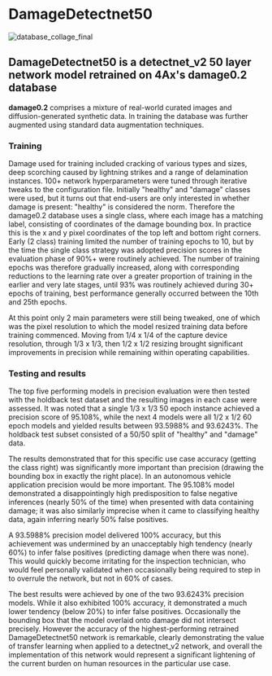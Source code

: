 # DamageDetectnet50

![database_collage_final](https://github.com/4Ax-Technologies/capture_device1/assets/90104815/3891e9af-66ed-4324-8eb5-f9847d1eec2d)

## DamageDetectnet50 is a detectnet_v2 50 layer network model retrained on 4Ax's damage0.2 database 

__damage0.2__ comprises a mixture of real-world curated images and diffusion-generated synthetic data. In training the database was further
augmented using standard data augmentation techniques.

### Training
Damage used for training included cracking of various types and sizes, deep scorching caused by lightning strikes and a range of delamination 
instances. 100+ network hyperparameters were tuned through iterative tweaks to the configuration file. Initially "healthy" and "damage" 
classes were used, but it turns out that end-users are only interested in whether damage is present: "healthy" is considered the norm. Therefore 
the damage0.2  database uses a single class, where each image has a matching label, consisting of coordinates of the damage bounding box. In 
practice this is the x and y pixel coordinates of the top left and bottom right corners. Early (2 class) training limited the number of training 
epochs to 10, but by the time the single class strategy was adopted precision scores in the evaluation phase of 90%+ were routinely achieved. 
The number of training epochs was therefore gradually increased, along with corresponding reductions to the learning rate over a greater proportion 
of training in the earlier and very late stages, until 93% was routinely achieved during 30+ epochs of training, best performance generally occurred 
between the 10th and 25th epochs. 

At this point only 2 main parameters were still being tweaked, one of which was the pixel resolution to which the model resized training data 
before training commenced. Moving from 1/4 x 1/4 of the capture device resolution, through 1/3 x 1/3, then 1/2 x 1/2 resizing brought significant
improvements in precision while remaining within operating capabilities.  

### Testing and results
The top five performing models in precision evaluation were then tested with the holdback test dataset and the resulting images in each case 
were assessed. It was noted that a single 1/3 x 1/3 50 epoch instance achieved a precision score of 95.108%, while the next 4 models were all 
1/2 x 1/2 60 epoch models and yielded results between 93.5988% and 93.6243%. The holdback test subset consisted of a 50/50 split of "healthy" and 
"damage" data.

The results demonstrated that for this specific use case accuracy (getting the class right) was significantly more important than precision (drawing 
the bounding box in exactly the right place). In an autonomous vehicle application precision would be more important. The 95.108% model demonstrated 
a disappointingly high predisposition to false negative inferences (nearly 50% of the time) when presented with data containing damage; it was also 
similarly imprecise when it came to classifying healthy data, again inferring nearly 50% false positives.

A 93.5988% precision model delivered 100% accuracy, but this achievement was undermined by an unacceptably high tendency (nearly 60%) 
to infer false positives (predicting damage when there was none). This would quickly become irritating for the inspection technician, who would 
feel personally validated when occasionally being required to step in to overrule the network, but not in 60% of cases.

The best results were achieved by one of the two 93.6243% precision models. While it also exhibited 100% accuracy, it demonstrated a much lower 
tendency (below 20%) to infer false positives. Occasionally the bounding box that the model overlaid onto damage did not intersect precisely. 
However the accuracy of the highest-performing retrained DamageDetectnet50 network is remarkable, clearly demonstrating the value of transfer 
learning when applied to a detectnet_v2 network, and overall the implementation of this network would represent a significant lightening of the 
current burden on human resources in the particular use case.
